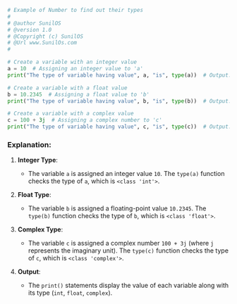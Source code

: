 

```python
# Example of Number to find out their types
#
# @author SunilOS  
# @version 1.0
# @Copyright (c) SunilOS  
# @Url www.SunilOs.com
#

# Create a variable with an integer value
a = 10  # Assigning an integer value to 'a'
print("The type of variable having value", a, "is", type(a))  # Output: The type of variable having value 10 is <class 'int'>

# Create a variable with a float value
b = 10.2345  # Assigning a float value to 'b'
print("The type of variable having value", b, "is", type(b))  # Output: The type of variable having value 10.2345 is <class 'float'>

# Create a variable with a complex value
c = 100 + 3j  # Assigning a complex number to 'c'
print("The type of variable having value", c, "is", type(c))  # Output: The type of variable having value (100+3j) is <class 'complex'>
```

### Explanation:

1. **Integer Type**: 
   - The variable `a` is assigned an integer value `10`. The `type(a)` function checks the type of `a`, which is `<class 'int'>`.

2. **Float Type**: 
   - The variable `b` is assigned a floating-point value `10.2345`. The `type(b)` function checks the type of `b`, which is `<class 'float'>`.

3. **Complex Type**: 
   - The variable `c` is assigned a complex number `100 + 3j` (where `j` represents the imaginary unit). The `type(c)` function checks the type of `c`, which is `<class 'complex'>`.

4. **Output**: 
   - The `print()` statements display the value of each variable along with its type (`int`, `float`, `complex`).
